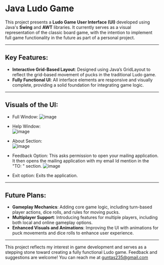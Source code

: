 # Java Ludo Game

This project presents a **Ludo Game User Interface (UI)** developed using Java's **Swing** and **AWT** libraries. It currently serves as a visual representation of the classic board game, with the intention to implement full game functionality in the future as part of a personal project.

---

## Key Features:
- **Interactive Grid-Based Layout**: Designed using Java’s GridLayout to reflect the grid-based movement of pucks in the traditional Ludo game.
- **Fully Functional UI**: All interface elements are responsive and visually complete, providing a solid foundation for integrating game logic.

---

## Visuals of the UI:
- Full Window: ![image](https://github.com/user-attachments/assets/037ba27c-a3c0-4837-9b34-5e2c5daa7cbc)
  
- Help Window:<br>![image](https://github.com/user-attachments/assets/67a29b00-b190-4c0d-8437-dc1fd9d9d682)
  
- About Section:<br>  ![image](https://github.com/user-attachments/assets/aeb9288b-f77c-4260-b576-e1b0bbc1f62b)

- Feedback Option: This asks permission to open your mailing application. It then opens the mailing application with my email Id mention in the "TO: " section. ![image](https://github.com/user-attachments/assets/8ed63d51-8767-4d1e-8227-347a5264629b)
  
- Exit option: Exits the application.
  
---

## Future Plans:
- **Gameplay Mechanics**: Adding core game logic, including turn-based player actions, dice rolls, and rules for moving pucks.
- **Multiplayer Support**: Introducing features for multiple players, including both local and online gameplay options.
- **Enhanced Visuals and Animations**: Improving the UI with animations for puck movements and dice rolls to enhance user experience.

---

This project reflects my interest in game development and serves as a stepping stone toward creating a fully functional Ludo game. Feedback and suggestions are welcome! You can reach me at guntas235@gmail.com
